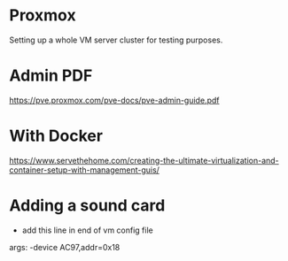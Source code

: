 # Proxmox

Setting up a whole VM server cluster for testing purposes.

# Admin PDF 
https://pve.proxmox.com/pve-docs/pve-admin-guide.pdf

# With Docker 
https://www.servethehome.com/creating-the-ultimate-virtualization-and-container-setup-with-management-guis/


# Adding a sound card 
- add this line in end of vm config file

args: -device AC97,addr=0x18
